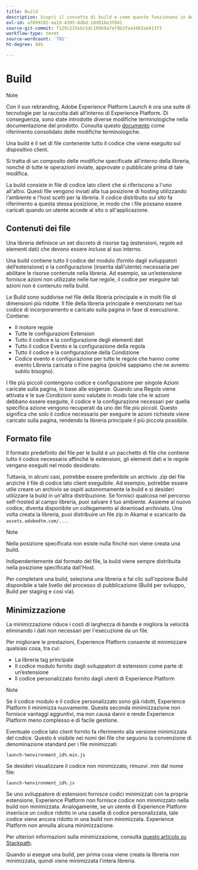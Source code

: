 ```yaml
---
title: Build
description: Scopri il concetto di build e come queste funzionano in Adobe Experience Platform.
exl-id: af899282-aa2d-4395-8dbd-18d91be3f041
source-git-commit: f129c215ebc5dc169b9a7ef9b3faa3463ab413f3
workflow-type: tm+mt
source-wordcount: '791'
ht-degree: 86%

---
```


# Build

>[!NOTE]
>
>Con il suo rebranding, Adobe Experience Platform Launch è ora una suite di tecnologie per la raccolta dati all’interno di Experience Platform. Di conseguenza, sono state introdotte diverse modifiche terminologiche nella documentazione del prodotto. Consulta questo [documento](../../term-updates.md) come riferimento consolidato delle modifiche terminologiche.

Una build è il set di file contenente tutto il codice che viene eseguito sul dispositivo client.

Si tratta di un composito delle modifiche specificate all’interno della libreria, nonché di tutte le operazioni inviate, approvate o pubblicate prima di tale modifica.

La build consiste in file di codice lato client che si riferiscono a l&#39;uno all&#39;altro. Questi file vengono inviati alla tua posizione di hosting utilizzando l&#39;ambiente e l&#39;host scelti per la libreria. Il codice distribuito sul sito fa riferimento a questa stessa posizione, in modo che i file possano essere caricati quando un utente accede al sito o all&#39;applicazione.

## Contenuti dei file

Una libreria definisce un set discreto di risorse tag (estensioni, regole ed elementi dati) che devono essere incluse al suo interno.

Una build contiene tutto il codice del modulo (fornito dagli sviluppatori dell’estensione) e la configurazione (inserita dall’utente) necessaria per abilitare le risorse contenute nella libreria. Ad esempio, se un’estensione fornisce azioni non utilizzate nelle tue regole, il codice per eseguire tali azioni non è contenuto nella build.

Le Build sono suddivise nel file della libreria principale e in molti file di dimensioni più ridotte. Il file della libreria principale è menzionato nel tuo codice di incorporamento e caricato sulla pagina in fase di esecuzione. Contiene:

* Il motore regole
* Tutte le configurazioni Extension
* Tutto il codice e la configurazione degli elementi dati
* Tutto il codice Evento e la configurazione della regola
* Tutto il codice e la configurazione della Condizione
* Codice evento e configurazione per tutte le regole che hanno come evento Libreria caricata o Fine pagina (poiché sappiamo che ne avremo subito bisogno).

I file più piccoli contengono codice e configurazione per singole Azioni caricate sulla pagina, in base alle esigenze. Quando una Regola viene attivata e le sue Condizioni sono valutate in modo tale che le azioni debbano essere eseguite, il codice e la configurazione necessari per quella specifica azione vengono recuperati da uno dei file più piccoli. Questo significa che solo il codice necessario per eseguire le azioni richieste viene caricato sulla pagina, rendendo la libreria principale il più piccola possibile.

## Formato file

Il formato predefinito del file per le build è un pacchetto di file che contiene tutto il codice necessario affinché le estensioni, gli elementi dati e le regole vengano eseguiti nel modo desiderato.

Tuttavia, in alcuni casi, potrebbe essere preferibile un archivio .zip dei file anziché il file di codice lato client eseguibile. Ad esempio, potrebbe essere utile creare un archivio se ospiti autonomamente la build e si desideri utilizzare la build in un&#39;altra distribuzione. Se fornisci qualcosa nel percorso self-hosted al campo libreria, puoi salvare il tuo ambiente. Assieme al nuovo codice, diventa disponibile un collegamento al download archiviato. Una volta creata la libreria, puoi distribuire un file zip in Akamai e scaricarlo da `assets.adobedtm.com/...`.

>[!NOTE]
>
>Nella posizione specificata non esiste nulla finché non viene creata una build.

Indipendentemente dal formato del file, la build viene sempre distribuita nella posizione specificata dall&#39;Host.

Per completare una build, seleziona una libreria e fai clic sull&#39;opzione Build disponibile a tale livello del processo di pubblicazione (Build per sviluppo, Build per staging e così via).

## Minimizzazione

La minimizzazione riduce i costi di larghezza di banda e migliora la velocità eliminando i dati non necessari per l&#39;esecuzione da un file.

Per migliorare le prestazioni, Experience Platform consente di minimizzare qualsiasi cosa, tra cui:

* La libreria tag principale
* Il codice modulo fornito dagli sviluppatori di estensioni come parte di un’estensione
* Il codice personalizzato fornito dagli utenti di Experience Platform

>[!NOTE]
>
>Se il codice modulo e il codice personalizzato sono già ridotti, Experience Platform li minimizza nuovamente. Questa seconda minimizzazione non fornisce vantaggi aggiuntivi, ma non causa danni e rende Experience Platform meno complesso e di facile gestione.

Eventuale codice lato client fornito fa riferimento alla versione minimizzata del codice. Questo è visibile nei nomi dei file che seguono la convenzione di denominazione standard per i file minimizzati:

`launch-%environment_id%.min.js`

Se desideri visualizzare il codice non minimizzato, rimuovi .min dal nome file:

`launch-%environment_id%.js`

Se uno sviluppatore di estensioni fornisce codici minimizzati con la propria estensione, Experience Platform non fornisce codice non minimizzato nella build non minimizzata. Analogamente, se un utente di Experience Platform inserisce un codice ridotto in una casella di codice personalizzata, tale codice viene ancora ridotto in una build non minimizzata. Experience Platform non annulla alcuna minimizzazione.

Per ulteriori informazioni sulla minimizzazione, consulta [questo articolo su Stackpath](https://blog.stackpath.com/glossary/minification/).

Quando si esegue una build, per prima cosa viene creata la libreria non minimizzata, quindi viene minimizzata l’intera libreria.
